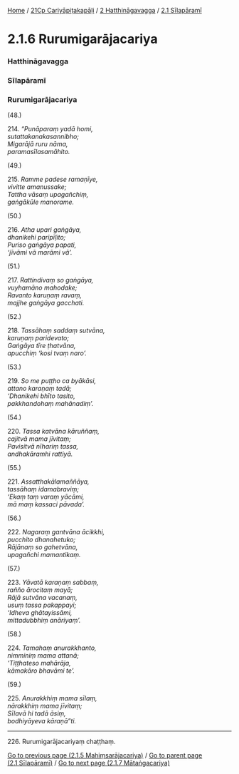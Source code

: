
[Home](/) / [21Cp Cariyāpiṭakapāḷi](../../../21Cp.md) / [2 Hatthināgavagga](../../2.md) / [2.1 Sīlapāramī](../2.1.md)

# 2.1.6 Rurumigarājacariya

### Hatthināgavagga

### Sīlapāramī

### Rurumigarājacariya

(48.)

214\. _“Punāparaṃ yadā homi,_  
_sutattakanakasannibho;_  
_Migarājā ruru nāma,_  
_paramasīlasamāhito._  


(49.)

215\. _Ramme padese ramaṇīye,_  
_vivitte amanussake;_  
_Tattha vāsaṃ upagañchiṃ,_  
_gaṅgākūle manorame._  


(50.)

216\. _Atha upari gaṅgāya,_  
_dhanikehi paripīḷito;_  
_Puriso gaṅgāya papati,_  
_‘jīvāmi vā marāmi vā’._  


(51.)

217\. _Rattindivaṃ so gaṅgāya,_  
_vuyhamāno mahodake;_  
_Ravanto karuṇaṃ ravaṃ,_  
_majjhe gaṅgāya gacchati._  


(52.)

218\. _Tassāhaṃ saddaṃ sutvāna,_  
_karuṇaṃ paridevato;_  
_Gaṅgāya tīre ṭhatvāna,_  
_apucchiṃ ‘kosi tvaṃ naro’._  


(53.)

219\. _So me puṭṭho ca byākāsi,_  
_attano karaṇaṃ tadā;_  
_‘Dhanikehi bhīto tasito,_  
_pakkhandohaṃ mahānadiṃ’._  


(54.)

220\. _Tassa katvāna kāruññaṃ,_  
_cajitvā mama jīvitaṃ;_  
_Pavisitvā nīhariṃ tassa,_  
_andhakāramhi rattiyā._  


(55.)

221\. _Assatthakālamaññāya,_  
_tassāhaṃ idamabraviṃ;_  
_‘Ekaṃ taṃ varaṃ yācāmi,_  
_mā maṃ kassaci pāvada’._  


(56.)

222\. _Nagaraṃ gantvāna ācikkhi,_  
_pucchito dhanahetuko;_  
_Rājānaṃ so gahetvāna,_  
_upagañchi mamantikaṃ._  


(57.)

223\. _Yāvatā karaṇaṃ sabbaṃ,_  
_rañño ārocitaṃ mayā;_  
_Rājā sutvāna vacanaṃ,_  
_usuṃ tassa pakappayi;_  
_‘Idheva ghātayissāmi,_  
_mittadubbhiṃ anāriyaṃ’._  


(58.)

224\. _Tamahaṃ anurakkhanto,_  
_nimminiṃ mama attanā;_  
_‘Tiṭṭhateso mahārāja,_  
_kāmakāro bhavāmi te’._  


(59.)

225\. _Anurakkhiṃ mama sīlaṃ,_  
_nārakkhiṃ mama jīvitaṃ;_  
_Sīlavā hi tadā āsiṃ,_  
_bodhiyāyeva kāraṇā”ti._  


---

226\. Rurumigarājacariyaṃ chaṭṭhaṃ.



[Go to previous page (2.1.5 Mahiṃsarājacariya)](2.1.5.md) / [Go to parent page (2.1 Sīlapāramī)](../2.1.md) / [Go to next page (2.1.7 Mātaṅgacariya)](2.1.7.md)


